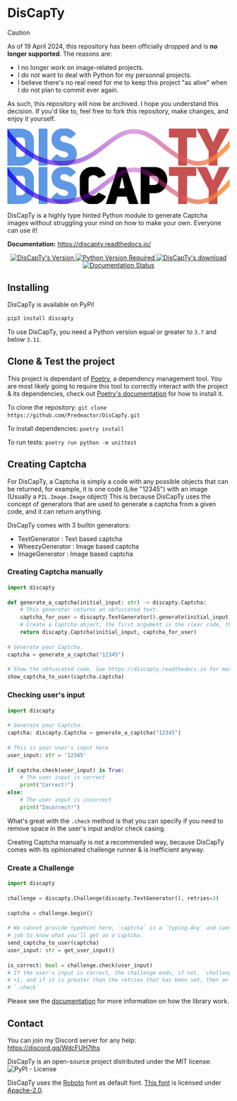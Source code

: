 # DisCapTy

> [!CAUTION]  
> As of 19 April 2024, this repository has been officially dropped and is **no longer supported**.
> The reasons are:
> - I no longer work on image-related projects.
> - I do not want to deal with Python for my personnal projects.
> - I believe there's no real need for me to keep this project "as alive" when I do not plan to commit ever again.
> 
> As such, this repository will now be archived. I hope you understand this decision. If you'd like to, feel free to fork this repository, make changes, and enjoy it yourself.

![DisCapTy's Logo](.github/logo.png#gh-dark-mode-only)![DisCapTy's Logo](.github/logo-dark.png#gh-light-mode-only)

DisCapTy is a highly type hinted Python module to generate Captcha images without struggling your mind on how to make your own. Everyone can use it!

**Documentation:** <https://discapty.readthedocs.io/>

<div align="center">
    <a href="https://pypi.org/project/DisCapTy/">
        <img src="https://img.shields.io/pypi/v/discapty?style=flat-square" alt="DisCapTy's Version" />
        <img src="https://img.shields.io/pypi/pyversions/discapty?style=flat-square" alt="Python Version Required" />
        <img src="https://img.shields.io/pypi/dm/discapty?color=blue&style=flat-square" alt="DisCapTy's download" />
    </a>
    <a href="https://discapty.readthedocs.io/en/latest/?badge=latest">
        <img src="https://readthedocs.org/projects/discapty/badge/?version=latest&style=flat-square" alt="Documentation Status" />
    </a>
</div>

## Installing

DisCapTy is available on PyPi!

```sh
pip3 install discapty
```

To use DisCapTy, you need a Python version equal or greater to `3.7` and below `3.11`.

## Clone & Test the project

This project is dependant of [Poetry](https://python-poetry.org), a dependency management tool. You are most likely going to require this tool to correctly interact with the project & its dependencies, check out [Poetry's documentation](https://python-poetry.org/docs) for how to install it.

To clone the repository: `git clone https://github.com/Predeactor/DisCapTy.git`

To install dependencies: `poetry install`

To run tests: `poetry run python -m unittest`

## Creating Captcha

For DisCapTy, a Captcha is simply a code with any possible objects that can be returned, for example, it is one code (Like "12345") with an image (Usually a `PIL.Image.Image` object)
This is because DisCapTy uses the concept of generators that are used to generate a captcha from a given code, and it can return anything.

DisCapTy comes with 3 builtin generators:

- TextGenerator : Text based captcha
- WheezyGenerator : Image based captcha
- ImageGenerator : Image based captcha

### Creating Captcha manually

```py
import discapty

def generate_a_captcha(initial_input: str) -> discapty.Captcha:
    # This generator returns an obfuscated text.
    captcha_for_user = discapty.TextGenerator().generate(initial_input)
    # Create a Captcha object, the first argument is the clear code, the second is the obfuscated code. Anything goes.
    return discapty.Captcha(initial_input, captcha_for_user)

# Generate your Captcha.
captcha = generate_a_captcha("12345")

# Show the obfuscated code. See https://discapty.readthedocs.io for more information on this object.
show_captcha_to_user(captcha.captcha)
```

### Checking user's input

```py
import discapty

# Generate your Captcha.
captcha: discapty.Captcha = generate_a_captcha("12345")

# This is your user's input here
user_input: str = '12345'

if captcha.check(user_input) is True:
    # The user input is correct
    print("Correct!")
else:
    # The user input is incorrect
    print("Incorrect!")
```

What's great with the `.check` method is that you can specify if you need to remove space in the user's input and/or check casing.

Creating Captcha manually is not a recommended way, because DisCapTy comes with its opinionated challenge runner & is inefficient anyway.

### Create a Challenge

```py
import discapty

challenge = discapty.Challenge(discapty.TextGenerator(), retries=3)

captcha = challenge.begin()

# We cannot provide typehint here, `captcha` is a `typing.Any` and cannot help you, it'll be your
# job to know what you'll get as a captcha.
send_captcha_to_user(captcha)
user_input: str = get_user_input()

is_correct: bool = challenge.check(user_input)
# If the user's input is correct, the challenge ends, if not, `challenge.attempted_tries` will get
# +1, and if it is greater than the retries that has been set, then an error is raised when using
# `.check`
```

Please see the [documentation](https://discapty.readthedocs.io/) for more information on how the library work.

## Contact

You can join my Discord server for any help: <https://discord.gg/WdcFUH7ths>

DisCapTy is an open-source project distributed under the MIT license:
![PyPI - License](https://img.shields.io/pypi/l/discapty?style=flat-square)

DisCapTy uses the [Roboto](https://fonts.google.com/specimen/Roboto) font as default font.
[This font](https://fonts.google.com/specimen/Roboto) is licensed under [Apache-2.0](https://www.apache.org/licenses/LICENSE-2.0).
